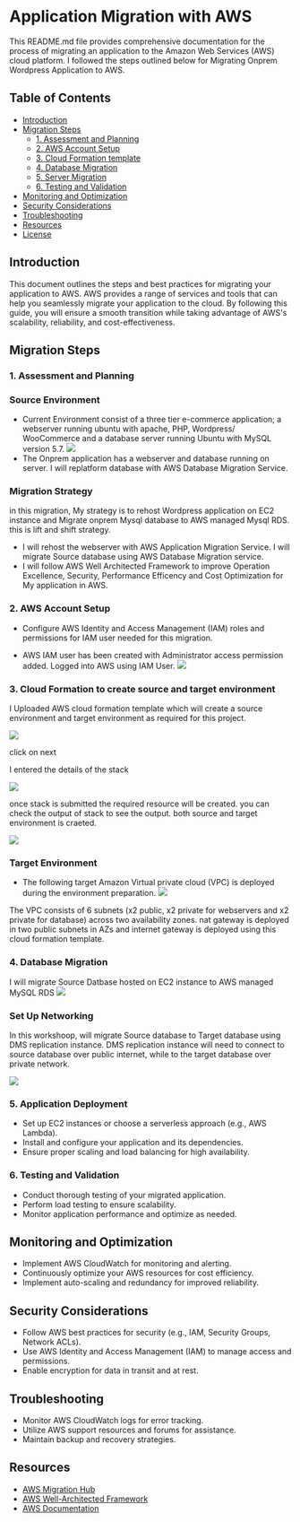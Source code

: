 # Application Migration with AWS

This README.md file provides comprehensive documentation for the process of migrating an application to the Amazon Web Services (AWS) cloud platform. I followed the steps outlined below for Migrating Onprem Wordpress Application to AWS.

## Table of Contents

- [Introduction](#introduction)
 - [Migration Steps](#migration-steps)
   - [1. Assessment and Planning](#1-assessment-and-planning)
   - [2. AWS Account Setup](#2-AWS-Account-Setup)
   - [3. Cloud Formation template](#3-CloudFormation-template)
   - [4. Database Migration](#4-Database-Migration)
   - [5. Server Migration](#5-Server-Migration)
   - [6. Testing and Validation](#6-testing-and-validation)
- [Monitoring and Optimization](#monitoring-and-optimization)
- [Security Considerations](#security-considerations)
- [Troubleshooting](#troubleshooting)
- [Resources](#resources)
- [License](#license)

## Introduction

This document outlines the steps and best practices for migrating your application to AWS. AWS provides a range of services and tools that can help you seamlessly migrate your application to the cloud. By following this guide, you will ensure a smooth transition while taking advantage of AWS's scalability, reliability, and cost-effectiveness.


## Migration Steps

### 1. Assessment and Planning

### Source Environment
- Current Environment consist of a three tier e-commerce application; a webserver running ubuntu with apache, PHP, Wordpress/ WooCommerce and a database server running Ubuntu with MySQL version 5.7.
![](https://github.com/AbiVavilala/Application-Migration-with-AWS/blob/master/source-env.png)
- The Onprem application has a webserver and database running on server. I will replatform database with AWS Database Migration Service.

   
### Migration Strategy
in this migration, My strategy is to rehost Wordpress application on EC2 instance and Migrate onprem Mysql database to AWS managed Mysql RDS. this is lift and shift strategy.
-  I will rehost the webserver with AWS Application Migration Service. I will migrate Source database using AWS Database Migration service.
-  I will follow AWS Well Architected Framework to improve Operation Excellence, Security, Performance Efficency and Cost Optimization for My application in AWS.

### 2. AWS Account Setup

- Configure AWS Identity and Access Management (IAM) roles and permissions for IAM user needed for this migration.
  
- AWS IAM user has been created with Administrator access permission added. Logged  into AWS using IAM User.
![](https://github.com/AbiVavilala/Application-Migration-with-AWS/blob/master/aws-sinign.PNG)


 ### 3. Cloud Formation to create source and target environment

I Uploaded AWS cloud formation template which will create a source environment and target environment as required for this project. 

![](https://github.com/AbiVavilala/Application-Migration-with-AWS/blob/master/cloudformation1.PNG)

click on next

I entered the details of the stack

![](https://github.com/AbiVavilala/Application-Migration-with-AWS/blob/master/cloudformation2.PNG)

once stack is submitted the required resource will be created. you can check the output of stack to see the output. both source and target environment is craeted.

![](https://github.com/AbiVavilala/Application-Migration-with-AWS/blob/master/cloudformation3.PNG)
 
###  Target Environment

- The following target Amazon Virtual private cloud (VPC) is deployed during the environment preparation.
![](https://github.com/AbiVavilala/Application-Migration-with-AWS/blob/master/target-vpc.png)

The VPC consists of 6 subnets (x2 public, x2 private for webservers and x2 private for database) across two availability zones. nat gateway is deployed in two public subnets in AZs and internet gateway is deployed using this cloud formation template.


### 4. Database Migration

I will migrate Source Datbase hosted on EC2 instance to AWS managed MySQL RDS
![](https://github.com/AbiVavilala/Application-Migration-with-AWS/blob/master/sourcedb.PNG)

### Set Up Networking

In this workshoop, will migrate Source database to Target database using DMS replication instance. DMS replication instance will need to connect to source database over public internet, while to the target database over private network.

![](https://github.com/AbiVavilala/Application-Migration-with-AWS/blob/master/Set-Up-Networking.png)
 
### 5. Application Deployment

- Set up EC2 instances or choose a serverless approach (e.g., AWS Lambda).
- Install and configure your application and its dependencies.
- Ensure proper scaling and load balancing for high availability.

### 6. Testing and Validation

- Conduct thorough testing of your migrated application.
- Perform load testing to ensure scalability.
- Monitor application performance and optimize as needed.

## Monitoring and Optimization

- Implement AWS CloudWatch for monitoring and alerting.
- Continuously optimize your AWS resources for cost efficiency.
- Implement auto-scaling and redundancy for improved reliability.

## Security Considerations

- Follow AWS best practices for security (e.g., IAM, Security Groups, Network ACLs).
- Use AWS Identity and Access Management (IAM) to manage access and permissions.
- Enable encryption for data in transit and at rest.

## Troubleshooting

- Monitor AWS CloudWatch logs for error tracking.
- Utilize AWS support resources and forums for assistance.
- Maintain backup and recovery strategies.

## Resources

- [AWS Migration Hub](https://aws.amazon.com/migration/)
- [AWS Well-Architected Framework](https://aws.amazon.com/architecture/well-architected/)
- [AWS Documentation](https://docs.aws.amazon.com/)

 